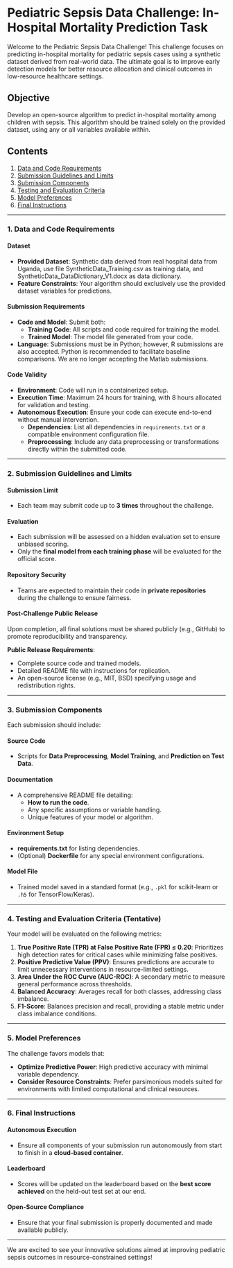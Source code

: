 # Pediatric Sepsis Data Challenge: In-Hospital Mortality Prediction Task

<!-- Brief introduction to the challenge and its objectives -->
Welcome to the Pediatric Sepsis Data Challenge! This challenge focuses on predicting in-hospital mortality for pediatric sepsis cases using a synthetic dataset derived from real-world data. The ultimate goal is to improve early detection models for better resource allocation and clinical outcomes in low-resource healthcare settings.

## Objective

<!-- State the primary task for participants -->
Develop an open-source algorithm to predict in-hospital mortality among children with sepsis. This algorithm should be trained solely on the provided dataset, using any or all variables available within.

## Contents

<!-- Table of contents for easy navigation in a Markdown file -->
1. [Data and Code Requirements](#1-data-and-code-requirements)
2. [Submission Guidelines and Limits](#2-submission-guidelines-and-limits)
3. [Submission Components](#3-submission-components)
4. [Testing and Evaluation Criteria](#4-testing-and-evaluation-criteria)
5. [Model Preferences](#5-model-preferences)
6. [Final Instructions](#6-final-instructions)

---

### 1. Data and Code Requirements

#### Dataset

- **Provided Dataset**: Synthetic data derived from real hospital data from Uganda, use file SyntheticData_Training.csv as training data, and SyntheticData_DataDictionary_V1.docx as data dictionary.
- **Feature Constraints**: Your algorithm should exclusively use the provided dataset variables for predictions.

#### Submission Requirements

- **Code and Model**: Submit both:
  - **Training Code**: All scripts and code required for training the model.
  - **Trained Model**: The model file generated from your code.
- **Language**: Submissions must be in Python; however, R submissions are also accepted. Python is recommended to facilitate baseline comparisons. We are no longer accepting the Matlab submissions.

#### Code Validity

- **Environment**: Code will run in a containerized setup.
- **Execution Time**: Maximum 24 hours for training, with 8 hours allocated for validation and testing.
- **Autonomous Execution**: Ensure your code can execute end-to-end without manual intervention.
  - **Dependencies**: List all dependencies in `requirements.txt` or a compatible environment configuration file.
  - **Preprocessing**: Include any data preprocessing or transformations directly within the submitted code.

---

### 2. Submission Guidelines and Limits

#### Submission Limit

- Each team may submit code up to **3 times** throughout the challenge.

#### Evaluation

- Each submission will be assessed on a hidden evaluation set to ensure unbiased scoring.
- Only the **final model from each training phase** will be evaluated for the official score.

#### Repository Security

- Teams are expected to maintain their code in **private repositories** during the challenge to ensure fairness.

#### Post-Challenge Public Release

<!-- Explain the requirements for the public release of solutions after the challenge concludes -->
Upon completion, all final solutions must be shared publicly (e.g., GitHub) to promote reproducibility and transparency.

**Public Release Requirements**:
- Complete source code and trained models.
- Detailed README file with instructions for replication.
- An open-source license (e.g., MIT, BSD) specifying usage and redistribution rights.

---

### 3. Submission Components

Each submission should include:

#### Source Code
- Scripts for **Data Preprocessing**, **Model Training**, and **Prediction on Test Data**.

#### Documentation
- A comprehensive README file detailing:
  - **How to run the code**.
  - Any specific assumptions or variable handling.
  - Unique features of your model or algorithm.

#### Environment Setup
- **requirements.txt** for listing dependencies.
- (Optional) **Dockerfile** for any special environment configurations.

#### Model File
- Trained model saved in a standard format (e.g., `.pkl` for scikit-learn or `.h5` for TensorFlow/Keras).

---

### 4. Testing and Evaluation Criteria (Tentative)

<!-- Details on how submissions will be evaluated based on several key metrics -->
Your model will be evaluated on the following metrics:

1. **True Positive Rate (TPR) at False Positive Rate (FPR) ≤ 0.20**: Prioritizes high detection rates for critical cases while minimizing false positives.
2. **Positive Predictive Value (PPV)**: Ensures predictions are accurate to limit unnecessary interventions in resource-limited settings.
3. **Area Under the ROC Curve (AUC-ROC)**: A secondary metric to measure general performance across thresholds.
4. **Balanced Accuracy**: Averages recall for both classes, addressing class imbalance.
5. **F1-Score**: Balances precision and recall, providing a stable metric under class imbalance conditions.

---

### 5. Model Preferences

<!-- Guidance on preferred model characteristics given the constraints and goals of the challenge -->
The challenge favors models that:

- **Optimize Predictive Power**: High predictive accuracy with minimal variable dependency.
- **Consider Resource Constraints**: Prefer parsimonious models suited for environments with limited computational and clinical resources.

---

### 6. Final Instructions

#### Autonomous Execution
- Ensure all components of your submission run autonomously from start to finish in a **cloud-based container**.

#### Leaderboard
- Scores will be updated on the leaderboard based on the **best score achieved** on the held-out test set at our end.

#### Open-Source Compliance
- Ensure that your final submission is properly documented and made available publicly.

---

We are excited to see your innovative solutions aimed at improving pediatric sepsis outcomes in resource-constrained settings!

